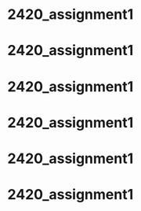 # 2420_assignment1
# 2420_assignment1
# 2420_assignment1
# 2420_assignment1
# 2420_assignment1
# 2420_assignment1
